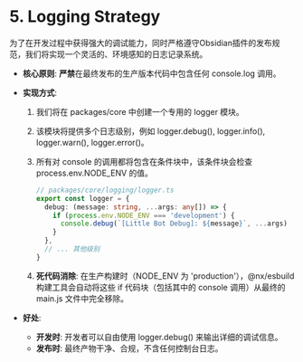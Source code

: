 # 5. Logging Strategy

为了在开发过程中获得强大的调试能力，同时严格遵守Obsidian插件的发布规范，我们将实现一个灵活的、环境感知的日志记录系统。

- **核心原则**: **严禁**在最终发布的生产版本代码中包含任何 console.log 调用。
- **实现方式**:
  1. 我们将在 packages/core 中创建一个专用的 logger 模块。
  2. 该模块将提供多个日志级别，例如 logger.debug(), logger.info(), logger.warn(), logger.error()。
  3. 所有对 console 的调用都将包含在条件块中，该条件块会检查 process.env.NODE_ENV 的值。

     ```typescript
     // packages/core/logging/logger.ts
     export const logger = {
       debug: (message: string, ...args: any[]) => {
         if (process.env.NODE_ENV === 'development') {
           console.debug(`[Little Bot Debug]: ${message}`, ...args)
         }
       },
       // ... 其他级别
     }
     ```

  4. **死代码消除**: 在生产构建时（NODE_ENV 为 'production'），@nx/esbuild 构建工具会自动将这些 if 代码块（包括其中的 console 调用）从最终的 main.js 文件中完全移除。

- **好处**:
  - **开发时**: 开发者可以自由使用 logger.debug() 来输出详细的调试信息。
  - **发布时**: 最终产物干净、合规，不含任何控制台日志。
